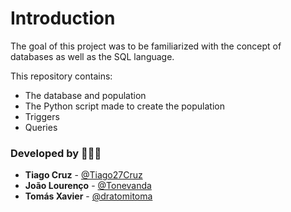 # Introduction

The goal of this project was to be familiarized with the concept of databases as well as the SQL language.

This repository contains:

  - The database and population
  - The Python script made to create the population
  - Triggers
  - Queries

### Developed by 🧑🏻‍💻

- **Tiago Cruz** - [@Tiago27Cruz](https://www.github.com/Tiago27Cruz)
- **João Lourenço** - [@Tonevanda](https://www.github.com/Tonevanda)
- **Tomás Xavier** - [@dratomitoma](https://www.github.com/dratomitoma)
